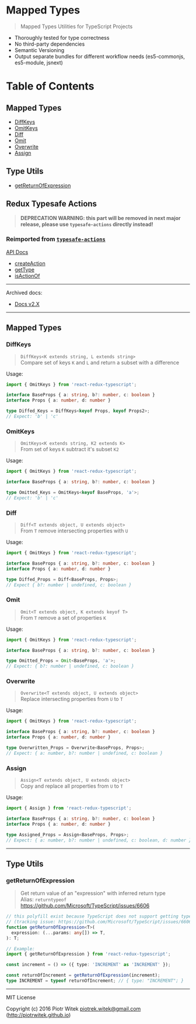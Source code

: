 # Mapped Types
> Mapped Types Utilities for TypeScript Projects

- Thoroughly tested for type correctness
- No third-party dependencies
- Semantic Versioning
- Output separate bundles for different workflow needs (es5-commonjs, es5-module, jsnext)

# Table of Contents

## Mapped Types
- [DiffKeys](#diffkeys)
- [OmitKeys](#omitkeys)
- [Diff](#diff)
- [Omit](#omit)
- [Overwrite](#overwrite)
- [Assign](#assign)

## Type Utils
- [getReturnOfExpression](#getreturnofexpression)

## Redux Typesafe Actions
> **DEPRECATION WARNING: this part will be removed in next major release, please use `typesafe-actions` directly instead!**

### Reimported from [`typesafe-actions`](https://github.com/piotrwitek/typesafe-actions)  
[API Docs](https://github.com/piotrwitek/typesafe-actions#table-of-contents)
- [createAction](https://github.com/piotrwitek/typesafe-actions#createaction)
- [getType](https://github.com/piotrwitek/typesafe-actions#gettype)
- [isActionOf](https://github.com/piotrwitek/typesafe-actions#isactionof)

---

Archived docs:
- [Docs v2.X](#READMEv2.0.md)

---

## Mapped Types

### DiffKeys
> `DiffKeys<K extends string, L extends string>`  
> Compare set of keys `K` and `L` and return a subset with a difference  

Usage:
```ts
import { OmitKeys } from 'react-redux-typescript';

interface BaseProps { a: string, b?: number, c: boolean }
interface Props { a: number, d: number }

type Diffed_Keys = DiffKeys<keyof Props, keyof Props2>;
// Expect: 'b' | 'c'
```

### OmitKeys
> `OmitKeys<K extends string, K2 extends K>`  
> From set of keys `K` subtract it's subset `K2`  

Usage:
```ts
import { OmitKeys } from 'react-redux-typescript';

interface BaseProps { a: string, b?: number, c: boolean }

type Omitted_Keys = OmitKeys<keyof BaseProps, 'a'>;
// Expect: 'b' | 'c'
```

### Diff
> `Diff<T extends object, U extends object>`  
> From `T` remove intersecting properties with `U`  

Usage:
```ts
import { OmitKeys } from 'react-redux-typescript';

interface BaseProps { a: string, b?: number, c: boolean }
interface Props { a: number, d: number }

type Diffed_Props = Diff<BaseProps, Props>;
// Expect { b?: number | undefined, c: boolean }
```

### Omit
> `Omit<T extends object, K extends keyof T>`  
> From `T` remove a set of properties `K`  

Usage:
```ts
import { OmitKeys } from 'react-redux-typescript';

interface BaseProps { a: string, b?: number, c: boolean }

type Omitted_Props = Omit<BaseProps, 'a'>;
// Expect: { b?: number | undefined, c: boolean }
```

### Overwrite
> `Overwrite<T extends object, U extends object>`  
> Replace intersecting properties from `U` to `T`  

Usage:
```ts
import { OmitKeys } from 'react-redux-typescript';

interface BaseProps { a: string, b?: number, c: boolean }
interface Props { a: number, d: number }

type Overwritten_Props = Overwrite<BaseProps, Props>;
// Expect: { a: number, b?: number | undefined, c: boolean }
```

### Assign
> `Assign<T extends object, U extends object>`  
> Copy and replace all properties from `U` to `T`  

Usage:
```ts
import { Assign } from 'react-redux-typescript';

interface BaseProps { a: string, b?: number, c: boolean }
interface Props { a: number, d: number }

type Assigned_Props = Assign<BaseProps, Props>;
// Expect: { a: number, b?: number | undefined, c: boolean, d: number }
```

---

## Type Utils

### getReturnOfExpression
> Get return value of an "expression" with inferred return type  
Alias: `returntypeof`
https://github.com/Microsoft/TypeScript/issues/6606  

```ts
// this polyfill exist because TypeScript does not support getting type of expression 
// (tracking issue: https://github.com/Microsoft/TypeScript/issues/6606)
function getReturnOfExpression<T>(
  expression: (...params: any[]) => T,
): T;

// Example:
import { getReturnOfExpression } from 'react-redux-typescript';

const increment = () => ({ type: 'INCREMENT' as 'INCREMENT' });

const returnOfIncrement = getReturnOfExpression(increment);
type INCREMENT = typeof returnOfIncrement; // { type: "INCREMENT"; }
```

---
MIT License

Copyright (c) 2016 Piotr Witek <piotrek.witek@gmail.com> (http://piotrwitek.github.io)
